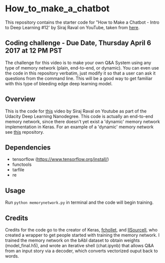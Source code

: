 # How_to_make_a_chatbot
This repository contains the starter code for "How to Make a Chatbot - Intro to Deep Learning #12' by Siraj Raval on YouTube, taken from [here](https://github.com/llSourcell/How_to_make_a_chatbot).

## Coding challenge - Due Date, Thursday April 6 2017 at 12 PM PST

The challenge for this video is to make your own Q&A System using any type of memory network (plain, end-to-end, or dynamic). You can even use the code in this repository verbatim, just modify it so that a user can ask it questions from the command line. This will be a good way to get familiar with this type of bleeding edge deep learning model.

## Overview

This is the code for [this](https://youtu.be/t5qgjJIBy9g) video by Siraj Raval on Youtube as part of the Udacity Deep Learning Nanodegree. This code is actually an end-to-end memory network, since there doesn't yet exist a 'dynamic' memory network implementation in Keras. For an example of a 'dynamic' memory network see [this](https://github.com/ethancaballero/Improved-Dynamic-Memory-Networks-DMN-plus) repository. 

## Dependencies

* tensorflow (https://www.tensorflow.org/install/)
* functools
* tarfile
* re

## Usage

Run `python memorynetwork.py` in terminal and the code will begin training.

## Credits

Credits for the code go to the creator of Keras, [fchollet](https://github.com/fchollet/keras/blob/master/examples/babi_memnn.py), and [llSourcell](https://github.com/llSourcell/How_to_make_a_chatbot/blob/master/memorynetwork.py), who created a wrapper to get people started with training the memory network. I trained the memory network on the bAbI dataset to obtain weights (model_final.h5), and wrote an iterative shell (chat.ipynb) that allows Q&A from an input story via a decoder, which converts vectorized ouput back to words.
